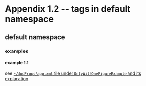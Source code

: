 # Appendix 1.2 -- tags in default namespace
## default namespace
### examples
#### example 1.1
see [`~/docProps/app.xml` file under `OnlyWithOneFigureExample` and its explanation](https://github.com/40843245/OOXML/blob/main/examples/documents/Word/figure/OnlyWithOneFigureExample1.docx/app.xml/app.xml.md)
